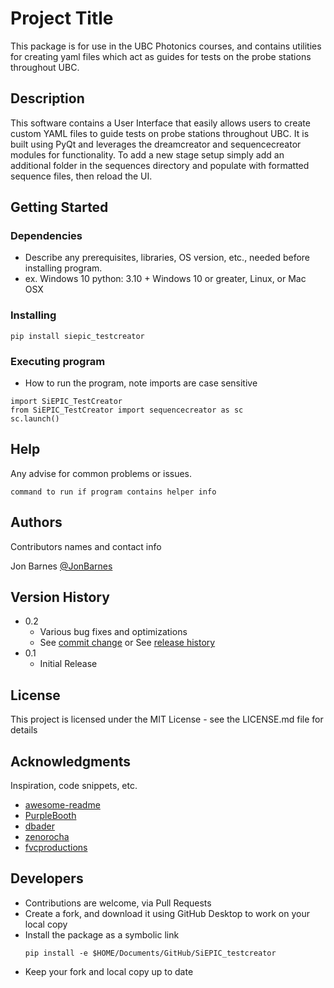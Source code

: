 # Project Title

This package is for use in the UBC Photonics courses, and contains utilities for creating
yaml files which act as guides for tests on the probe stations throughout UBC.

## Description

This software contains a User Interface that easily allows users to create custom YAML files to guide tests on probe stations throughout UBC. It is built using PyQt and leverages the dreamcreator and sequencecreator modules for functionality. To add a new stage setup simply add an additional folder in the sequences directory and populate with formatted sequence files, then reload the UI.

## Getting Started

### Dependencies

* Describe any prerequisites, libraries, OS version, etc., needed before installing program.
* ex. Windows 10
python: 3.10 +
Windows 10 or greater, Linux, or Mac OSX


### Installing

```
pip install siepic_testcreator
```

### Executing program

* How to run the program, note imports are case sensitive
```
import SiEPIC_TestCreator
from SiEPIC_TestCreator import sequencecreator as sc
sc.launch()
```

## Help

Any advise for common problems or issues.
```
command to run if program contains helper info
```

## Authors

Contributors names and contact info

Jon Barnes [@JonBarnes](https://twitter.com/JonBarnes)

## Version History

* 0.2
    * Various bug fixes and optimizations
    * See [commit change]() or See [release history]()
* 0.1
    * Initial Release

## License

This project is licensed under the MIT License - see the LICENSE.md file for details

## Acknowledgments

Inspiration, code snippets, etc.
* [awesome-readme](https://github.com/matiassingers/awesome-readme)
* [PurpleBooth](https://gist.github.com/PurpleBooth/109311bb0361f32d87a2)
* [dbader](https://github.com/dbader/readme-template)
* [zenorocha](https://gist.github.com/zenorocha/4526327)
* [fvcproductions](https://gist.github.com/fvcproductions/1bfc2d4aecb01a834b46)

## Developers

* Contributions are welcome, via Pull Requests
* Create a fork, and download it using GitHub Desktop to work on your local copy
* Install the package as a symbolic link 
    ```
    pip install -e $HOME/Documents/GitHub/SiEPIC_testcreator
    ```
* Keep your fork and local copy up to date
